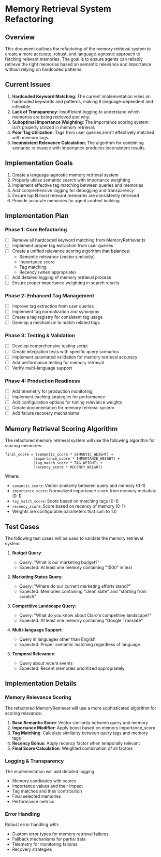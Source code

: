 # Memory Retrieval System Refactoring

## Overview

This document outlines the refactoring of the memory retrieval system to create a more accurate, robust, and language-agnostic approach to fetching relevant memories. The goal is to ensure agents can reliably retrieve the right memories based on semantic relevance and importance without relying on hardcoded patterns.

## Current Issues

1. **Hardcoded Keyword Matching**: The current implementation relies on hardcoded keywords and patterns, making it language-dependent and inflexible.
2. **Lack of Transparency**: Insufficient logging to understand which memories are being retrieved and why.
3. **Suboptimal Importance Weighting**: The importance scoring system isn't properly utilized in memory retrieval.
4. **Poor Tag Utilization**: Tags from user queries aren't effectively matched with memory tags.
5. **Inconsistent Relevance Calculation**: The algorithm for combining semantic relevance with importance produces inconsistent results.

## Implementation Goals

1. Create a language-agnostic memory retrieval system
2. Properly utilize semantic search with importance weighting
3. Implement effective tag matching between queries and memories
4. Add comprehensive logging for debugging and transparency
5. Ensure top N most relevant memories are consistently retrieved
6. Provide accurate memories for agent context building

## Implementation Plan

### Phase 1: Core Refactoring

- [ ] Remove all hardcoded keyword matching from MemoryRetriever.ts
- [ ] Implement proper tag extraction from user queries
- [ ] Create a unified relevance scoring algorithm that balances:
  - Semantic relevance (vector similarity)
  - Importance score
  - Tag matching
  - Recency (when appropriate)
- [ ] Add detailed logging of memory retrieval process
- [ ] Ensure proper importance weighting in search results

### Phase 2: Enhanced Tag Management

- [ ] Improve tag extraction from user queries
- [ ] Implement tag normalization and synonyms
- [ ] Create a tag registry for consistent tag usage
- [ ] Develop a mechanism to match related tags

### Phase 3: Testing & Validation

- [ ] Develop comprehensive testing script 
- [ ] Create integration tests with specific query scenarios
- [ ] Implement automated validation for memory retrieval accuracy
- [ ] Add performance testing for memory retrieval
- [ ] Verify multi-language support

### Phase 4: Production Readiness

- [ ] Add telemetry for production monitoring
- [ ] Implement caching strategies for performance 
- [ ] Add configuration options for tuning relevance weights
- [ ] Create documentation for memory retrieval system
- [ ] Add failure recovery mechanisms

## Memory Retrieval Scoring Algorithm

The refactored memory retrieval system will use the following algorithm for scoring memories:

```
final_score = (semantic_score * SEMANTIC_WEIGHT) + 
             (importance_score * IMPORTANCE_WEIGHT) + 
             (tag_match_score * TAG_WEIGHT) + 
             (recency_score * RECENCY_WEIGHT)
```

Where:
- `semantic_score`: Vector similarity between query and memory (0-1)
- `importance_score`: Normalized importance score from memory metadata (0-1)
- `tag_match_score`: Score based on matching tags (0-1)
- `recency_score`: Score based on recency of memory (0-1)
- Weights are configurable parameters that sum to 1.0

## Test Cases

The following test cases will be used to validate the memory retrieval system:

1. **Budget Query**:
   - Query: "What is our marketing budget?"
   - Expected: At least one memory containing "1500" in text
   
2. **Marketing Status Query**:
   - Query: "Where do our current marketing efforts stand?"
   - Expected: Memories containing "clean slate" and "starting from scratch"
   
3. **Competitive Landscape Query**:
   - Query: "What do you know about Claro's competitive landscape?"
   - Expected: At least one memory containing "Google Translate"

4. **Multi-language Support**:
   - Query in languages other than English
   - Expected: Proper semantic matching regardless of language

5. **Temporal Relevance**:
   - Query about recent events
   - Expected: Recent memories prioritized appropriately

## Implementation Details

### Memory Relevance Scoring

The refactored MemoryRetriever will use a more sophisticated algorithm for scoring relevance:

1. **Base Semantic Score**: Vector similarity between query and memory
2. **Importance Modifier**: Apply boost based on memory importance_score
3. **Tag Matching**: Calculate similarity between query tags and memory tags
4. **Recency Bonus**: Apply recency factor when temporally relevant
5. **Final Score Calculation**: Weighted combination of all factors

### Logging & Transparency

The implementation will add detailed logging:
- Memory candidates with scores
- Importance values and their impact
- Tag matches and their contribution
- Final selected memories
- Performance metrics

### Error Handling

Robust error handling with:
- Custom error types for memory retrieval failures
- Fallback mechanisms for partial data
- Telemetry for monitoring failures
- Recovery strategies 